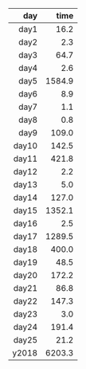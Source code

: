 |   day |    time |
|------:|--------:|
| day1  |    16.2 |
| day2  |     2.3 |
| day3  |    64.7 |
| day4  |     2.6 |
| day5  |  1584.9 |
| day6  |     8.9 |
| day7  |     1.1 |
| day8  |     0.8 |
| day9  |   109.0 |
| day10 |   142.5 |
| day11 |   421.8 |
| day12 |     2.2 |
| day13 |     5.0 |
| day14 |   127.0 |
| day15 |  1352.1 |
| day16 |     2.5 |
| day17 |  1289.5 |
| day18 |   400.0 |
| day19 |    48.5 |
| day20 |   172.2 |
| day21 |    86.8 |
| day22 |   147.3 |
| day23 |     3.0 |
| day24 |   191.4 |
| day25 |    21.2 |
| y2018 |  6203.3 |

